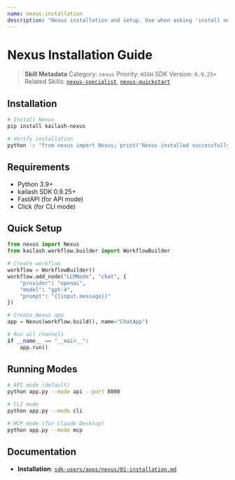 ```yaml
---
name: nexus-installation
description: "Nexus installation and setup. Use when asking 'install nexus', 'nexus setup', or 'nexus requirements'."
---
```


# Nexus Installation Guide

> **Skill Metadata**
> Category: `nexus`
> Priority: `HIGH`
> SDK Version: `0.9.25+`
> Related Skills: [`nexus-specialist`](nexus-specialist.md), [`nexus-quickstart`](nexus-quickstart.md)

## Installation

```bash
# Install Nexus
pip install kailash-nexus

# Verify installation
python -c "from nexus import Nexus; print('Nexus installed successfully')"
```

## Requirements

- Python 3.9+
- kailash SDK 0.9.25+
- FastAPI (for API mode)
- Click (for CLI mode)

## Quick Setup

```python
from nexus import Nexus
from kailash.workflow.builder import WorkflowBuilder

# Create workflow
workflow = WorkflowBuilder()
workflow.add_node("LLMNode", "chat", {
    "provider": "openai",
    "model": "gpt-4",
    "prompt": "{{input.message}}"
})

# Create Nexus app
app = Nexus(workflow.build(), name="ChatApp")

# Run all channels
if __name__ == "__main__":
    app.run()
```

## Running Modes

```bash
# API mode (default)
python app.py --mode api --port 8000

# CLI mode
python app.py --mode cli

# MCP mode (for Claude Desktop)
python app.py --mode mcp
```

## Documentation

- **Installation**: [`sdk-users/apps/nexus/01-installation.md`](../../../../sdk-users/apps/nexus/01-installation.md)

<!-- Trigger Keywords: install nexus, nexus setup, nexus requirements, nexus installation -->
